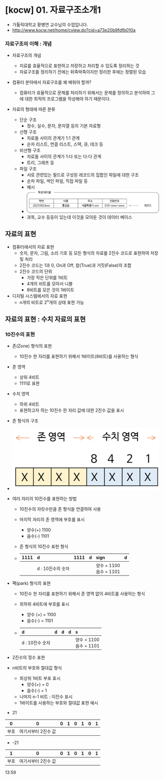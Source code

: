 # [kocw] 01. 자료구조소개1

- 가톨릭대학교 황병연 교수님의 수업입니다.
- http://www.kocw.net/home/cview.do?cid=a73e20b9fdfb010a



### 자료구조의 이해 : 개념

- 자료구조의 개념
  - 지료를 효율적으로 표현하고 저장하고 처리할 수 있도록 정리하는 것
  - 자료구조를 정리하기 전에는 뒤죽박죽이지만 정리한 후에는 정렬된 모습
- 컴퓨터 분야에서 자료구조를 왜 배워야 할까?
  - 컴퓨터가 효율적으로 문제를 처리하기 위해서는 문제를 정의하고 분석하여 그에 대한 최적의 프로그램을 작성해야 하기 때문이다.

- 자료의 형태에 따른 분류
  - 단순 구조
    - 정수, 실수, 문자, 문자열 등의 기본 자료형
  - 선형 구조
    - 자료들 사이의 관계가 1:1 관계
    - 순자 리스트, 연결 리스트, 스택, 큐, 데크 등
  - 비선형 구조
    - 자료들 사이의 관계가 1:다 또는 다:다 관계
    - 트리, 그래프 등
  - 파일 구조
    - 서로 관련있는 필드로 구성된 레코드의 집합인 파일에 대한 구조
    - 순차 파일, 색인 파일, 직접 파일 등
    - 예시 
    - ![35](img/35.png)
    - 과목, 교수 등등이 있는데 이것을 모아둔 것이 데이터 베이스

## 자료의 표현

- 컴퓨터에서의 자료 표현
  - 숫자, 문자, 그림, 소리 기호 등 모든 형식의 자료를 2진수 코드로 표현하여 저장 및 처리
  - 2진수 코드는 1과 0, On과 Off, 참(True)과 거짓(False)의 조합
  - 2진수 코드의 단위
    - 가장 작은 단위를 1비트
    - 4개의 비트를 모아서 니블
    - 8비트를 모은 것이 1바이트
- 디지털 시스템에서의 자료 표현
  - n개의 비트로 2<sup>n</sup>개의 상태 표현 가능

## 자료의 표현 : 수치 자료의 표현

### 10진수의 표현

- 존(Zone) 형식의 표현
  - 10진수 한 자리를 표현하기 위해서 1바이트(8비트)를 사용하는 형식 

- 존 영역
  - 상위 4비트
  - 1111로 표현
- 수치 영역
  - 하위 4비트
  - 표현하고자 하는 10진수 한 자리 값에 대한 2진수 값을 표시
- 존 형식의 구조
- ![36](img/36.png)

- 여러 자리의 10진수를 표현하는 방법

  - 10진수의 자릿수만큼 존 형식을 연결하여 사용

  - 마지막 자리의 존 영역에 부호를 표시

    - 양수(+) 1100
    - 음수(-) 1101

  - 존 형식의 10진수 표현 형식

  - | 1111 | d                 | 1111 | d    | sign                       | d    |
    | ---- | ----------------- | ---- | ---- | -------------------------- | ---- |
    |      | d : 10진수의 숫자 |      |      | 양수 = 1100<br>음수 = 1101 |      |

    

- 팩(park) 형식의 표현

  - 10진수 한 자리를 표현하기 위해서 존 영역 없이 4비트를 사용하는 형식

  - 최하위 4비트에 부호를 표시

    - 양수 (+) = 1100
    - 음수(-)  = 1101

  - | d               | d    | d    | d    | s                           |
    | --------------- | ---- | ---- | ---- | --------------------------- |
    | d : 10진수 숫자 |      |      |      | 양수 = 1100<br/>음수 = 1101 |

-  2진수의 정수 표현

  - n비트의 부호와 절대값 형식
    - 최상위 1비트 부포 효시
      - 양수(+) = 0
      - 음수(-)  = 1
    - 나머지 n-1 비트 : 이진수 표시
    - 1바이트를 사용하는 부호와 절대값 표현 예시

- 21

| 0    | 0                   | 0    | 1    | 0    | 1    | 0    | 1    |
| ---- | ------------------- | ---- | ---- | ---- | ---- | ---- | ---- |
| 부호 | 여기서부터 2진수 값 |      |      |      |      |      |      |

- -21

| 1    | 0                   | 0    | 1    | 0    | 1    | 0    | 1    |
| ---- | ------------------- | ---- | ---- | ---- | ---- | ---- | ---- |
| 부호 | 여기서부터 2진수 값 |      |      |      |      |      |      |

13:59
